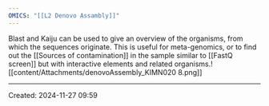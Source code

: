 ```yaml
---
OMICS: "[[L2 Denovo Assambly]]"
---
```

Blast and Kaiju can be used to give an overview of the organisms, from which the sequences originate. This is useful for meta-genomics, or to find out the [[Sources of contamination]] in the sample similar to [[FastQ screen]] but with interactive elements and related organisms.![[content/Attachments/denovoAssembly_KIMN020 8.png]]

---
Created: 2024-11-27 09:59